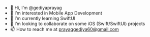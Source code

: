 - 👋 Hi, I’m @gediyaprayag
- 👀 I’m interested in Mobile App Development
- 🌱 I’m currently learning SwiftUI
- 💞️ I’m looking to collaborate on some iOS (Swift/SwiftUI) projects
- 📫 How to reach me at prayaggediya60@gmail.com

<!---
gediyaprayag/gediyaprayag is a ✨ special ✨ repository because its `README.md` (this file) appears on your GitHub profile.
You can click the Preview link to take a look at your changes.
--->
